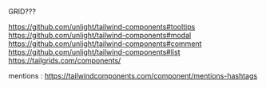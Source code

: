 GRID???



https://github.com/unlight/tailwind-components#tooltips
https://github.com/unlight/tailwind-components#modal
https://github.com/unlight/tailwind-components#comment
https://github.com/unlight/tailwind-components#list
https://tailgrids.com/components/

mentions : https://tailwindcomponents.com/component/mentions-hashtags
